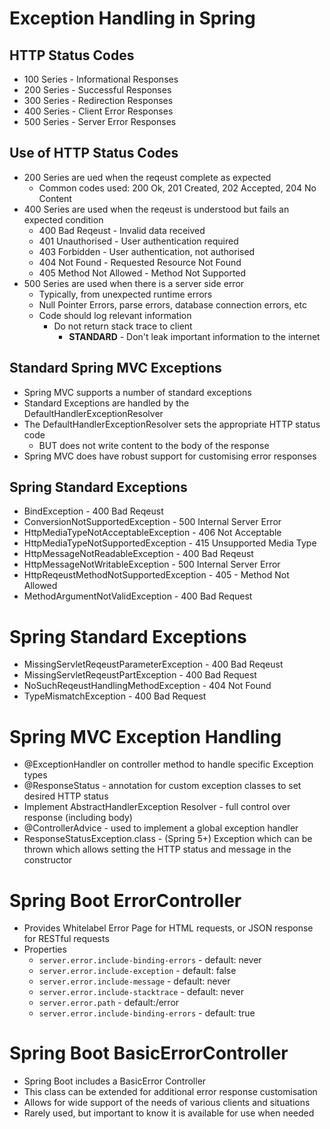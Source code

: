 # Exception Handling in Spring

## HTTP Status Codes
- 100 Series - Informational Responses
- 200 Series - Successful Responses
- 300 Series - Redirection Responses
- 400 Series - Client Error Responses
- 500 Series - Server Error Responses

## Use of HTTP Status Codes
- 200 Series are ued when the reqeust complete as expected
  - Common codes used: 200 Ok, 201 Created, 202 Accepted, 204 No Content
- 400 Series are used when the reqeust is understood but fails an expected condition
  - 400 Bad Reqeust - Invalid data received
  - 401 Unauthorised - User authentication required
  - 403 Forbidden - User authentication, not authorised
  - 404 Not Found - Requested Resource Not Found
  - 405 Method Not Allowed - Method Not Supported
- 500 Series are used when there is a server side error
  - Typically, from unexpected runtime errors
  - Null Pointer Errors, parse errors, database connection errors, etc
  - Code should log relevant information
    - Do not return stack trace to client
      - **STANDARD** - Don't leak important information to the internet

## Standard Spring MVC Exceptions
- Spring MVC supports a number of standard exceptions
- Standard Exceptions are handled by the DefaultHandlerExceptionResolver
- The DefaultHandlerExceptionResolver sets the appropriate HTTP status code
  - BUT does not write content to the body of the response
- Spring MVC does have robust support for customising error responses

## Spring Standard Exceptions
- BindException - 400 Bad Reqeust
- ConversionNotSupportedException - 500 Internal Server Error
- HttpMediaTypeNotAcceptableException - 406 Not Acceptable
- HttpMediaTypeNotSupportedException - 415 Unsupported Media Type
- HttpMessageNotReadableException - 400 Bad Reqeust
- HttpMessageNotWritableException - 500 Internal Server Error
- HttpReqeustMethodNotSupportedException - 405 - Method Not Allowed
- MethodArgumentNotValidException - 400 Bad Request

# Spring Standard Exceptions
- MissingServletReqeustParameterException - 400 Bad Reqeust
- MissingServletReqeustPartException - 400 Bad Request
- NoSuchReqeustHandlingMethodException - 404 Not Found
- TypeMismatchException - 400 Bad Request

# Spring MVC Exception Handling
- @ExceptionHandler on controller method to handle specific Exception types
- @ResponseStatus - annotation for custom exception classes to set desired HTTP status
- Implement AbstractHandlerException Resolver - full control over response (including body)
- @ControllerAdvice - used to implement a global exception handler
- ResponseStatusException.class - (Spring 5+) Exception which can be thrown which allows setting the HTTP status and message in the constructor

# Spring Boot ErrorController
- Provides Whitelabel Error Page for HTML requests, or JSON response for RESTful requests
- Properties
  - `server.error.include-binding-errors` - default: never
  - `server.error.include-exception` - default: false
  - `server.error.include-message` - default: never
  - `server.error.include-stacktrace` - default: never
  - `server.error.path` - default:/error
  - `server.error.include-binding-errors` - default: true

# Spring Boot BasicErrorController
- Spring Boot includes a BasicError Controller
- This class can be extended for additional error response customisation
- Allows for wide support of the needs of various clients and situations
- Rarely used, but important to know it is available for use when needed
